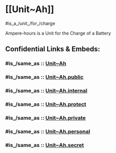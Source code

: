 
# [[Unit~Ah]] 

#is_a_/unit_/for_/charge 

Ampere-hours is a Unit for the Charge of a Battery


## Confidential Links & Embeds: 

### #is_/same_as :: [Unit~Ah](/_Standards/Unit/SI-Unit/derived_Unit/Unit~Ah.md) 

### #is_/same_as :: [Unit~Ah.public](/_public/Unit/SI-Unit/derived_Unit/Unit~Ah.public.md) 

### #is_/same_as :: [Unit~Ah.internal](/_internal/Unit/SI-Unit/derived_Unit/Unit~Ah.internal.md) 

### #is_/same_as :: [Unit~Ah.protect](/_protect/Unit/SI-Unit/derived_Unit/Unit~Ah.protect.md) 

### #is_/same_as :: [Unit~Ah.private](/_private/Unit/SI-Unit/derived_Unit/Unit~Ah.private.md) 

### #is_/same_as :: [Unit~Ah.personal](/_personal/Unit/SI-Unit/derived_Unit/Unit~Ah.personal.md) 

### #is_/same_as :: [Unit~Ah.secret](/_secret/Unit/SI-Unit/derived_Unit/Unit~Ah.secret.md)

